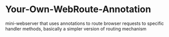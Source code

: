 # Your-Own-WebRoute-Annotation
mini-webserver that uses annotations to route browser requests to specific handler methods, basically a simpler version of routing mechanism
